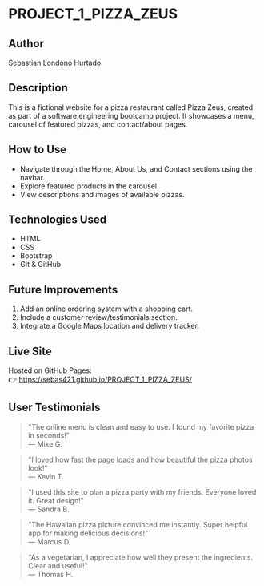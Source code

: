 # PROJECT_1_PIZZA_ZEUS

## Author
Sebastian Londono Hurtado

## Description
This is a fictional website for a pizza restaurant called Pizza Zeus, created as part of a software engineering bootcamp project. It showcases a menu, carousel of featured pizzas, and contact/about pages.

## How to Use
- Navigate through the Home, About Us, and Contact sections using the navbar.
- Explore featured products in the carousel.
- View descriptions and images of available pizzas.

## Technologies Used
- HTML
- CSS
- Bootstrap
- Git & GitHub

## Future Improvements
1. Add an online ordering system with a shopping cart.
2. Include a customer review/testimonials section.
3. Integrate a Google Maps location and delivery tracker.

## Live Site
Hosted on GitHub Pages:  
👉 https://sebas421.github.io/PROJECT_1_PIZZA_ZEUS/

## User Testimonials

> "The online menu is clean and easy to use. I found my favorite pizza in seconds!"  
— Mike G.

> "I loved how fast the page loads and how beautiful the pizza photos look!"  
— Kevin T.

> "I used this site to plan a pizza party with my friends. Everyone loved it. Great design!"  
— Sandra B.

> "The Hawaiian pizza picture convinced me instantly. Super helpful app for making delicious decisions!"  
— Marcus D.

> "As a vegetarian, I appreciate how well they present the ingredients. Clear and useful!"  
— Thomas H.